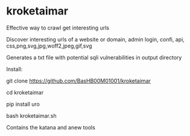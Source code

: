 # kroketaimar
Effective way to crawl get interesting urls

Discover interesting urls of a website or domain, admin login, confi, api, css,png,svg,jpg,woff2,jpeg,gif,svg

Generates a txt file with potential sqli vulnerabilities in output directory

Install:

git clone https://github.com/BasHB00M01001/kroketaimar

cd kroketaimar

pip install uro

bash kroketaimar.sh

Contains the katana and anew tools
